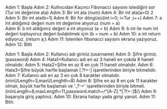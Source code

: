 Adım 1: Başla
Adım 2: Kullnıcıdan Kaçıncı Fibonacci sayısını istediğini sor (Tur int değerine ata)
Adım 3: Bir int ata (num)
Adım 4: Bir int ata(a=0)  2
Adım 5: Bir int ata(b=1)
Adım 6: Bir for döngüsü(int i=0; i<Tur ;i++)
Adım 7: a int aldığımız değeri num int değerine atıyoruz (num = a)  
Adım 8: b int aldığımız değeri a int atıyoruz (a = b) 
Adım 9: b int ile num int değeri topluyoruz değeri bulabilmek için (b = num + b)
Adım 10: a int return ediyoruz. (return a;)
Adım 11: İstenilen fibonacci sayısını ekrana yazıyoruz.
Adım 12: Bitti      


Adım 1: Başla
Adım 2: Kullanıcı adı giriniz.(usarname)
Adım 3: Şifre giriniz.(password)
Adım 4: Hata1=Kullanıcı adı en az 3 haneli en çokda 8 haneli olmalıdır.
Adım 5: Hata2=Şifre en az 8 en çok 11 haneli olmalıdır. 
Adım 6: Hata3=Şifre büyük harfle başlamalı [.?!+-] işaretlerinden biriyle bitmelidir.
Adım 7: Kullanıcı adı en az 3 en çok 8 karakter olmalıdır.(minULength=3,maxULenghth=8)
Adım 8: Şifre en az 8 en çok 11 karakter olmalı, büyük harfle başlamalı ve '.,?-+' işaretlerinden biriyle bitmeli.(minLength=8,maxLength=11,password.match=/^[A-Z].*[.?!+-]$/)
Adım 9: başarıyla giriş yaptınız.
Adım 10: Ekrana hatayı yada girişi yansıt.
Adım 11: Bitir.